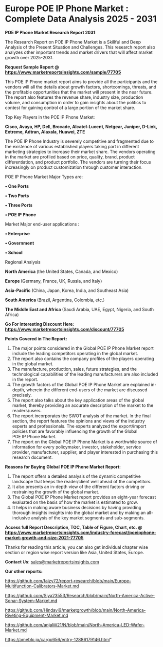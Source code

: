 # Europe POE IP Phone Market : Complete Data Analysis 2025 - 2031

<strong>POE IP Phone Market Research Report 2031</strong>

The Research Report on POE IP Phone Market is a Skillful and Deep Analysis of the Present Situation and Challenges. This research report also analyzes other important trends and market drivers that will affect market growth over 2025-2031.

<strong>Request Sample Report @ <a href=https://www.marketreportsinsights.com/sample/77705>https://www.marketreportsinsights.com/sample/77705</a></strong>

This POE IP Phone market report aims to provide all the participants and the vendors will all the details about growth factors, shortcomings, threats, and the profitable opportunities that the market will present in the near future. The report also features the revenue share, industry size, production volume, and consumption in order to gain insights about the politics to contest for gaining control of a large portion of the market share.

Top Key Players in the POE IP Phone Market:

<strong>Cisco, Avaya, HP, Dell, Brocade, Alcatel-Lucent, Netgear, Juniper, D-Link, Extreme, Adtran, Alaxala, Huawei, ZTE</strong>

The POE IP Phone Industry is severely competitive and fragmented due to the existence of various established players taking part in different marketing strategies to increase their market share. The vendors operating in the market are profiled based on price, quality, brand, product differentiation, and product portfolio. The vendors are turning their focus increasingly on product customization through customer interaction.

POE IP Phone Market Major Types are:

<strong>• One Ports

• Two Ports

• Three Ports

• POE IP Phone</strong>

Market Major end-user applications :

<strong>• Enterprise

• Government

• School</strong>

Regional Analysis

</u><strong><b>North America</b></strong> (the United States, Canada, and Mexico)

<strong><b>Europe </b></strong>(Germany, France, UK, Russia, and Italy)

<strong><b>Asia-Pacific</b></strong> (China, Japan, Korea, India, and Southeast Asia)

<strong><b>South America</b></strong> (Brazil, Argentina, Colombia, etc.)

<strong><b>The Middle East and Africa</b></strong> (Saudi Arabia, UAE, Egypt, Nigeria, and South Africa)

<strong>Go For Interesting Discount Here: <a href=https://www.marketreportsinsights.com/discount/77705>https://www.marketreportsinsights.com/discount/77705</a></strong>

<strong>Points Covered in The Report:</strong>
<ol>
  <li>The major points considered in the Global POE IP Phone Market report include the leading competitors operating in the global market.</li>
  <li>The report also contains the company profiles of the players operating in the global market.</li>
  <li>The manufacture, production, sales, future strategies, and the technological capabilities of the leading manufacturers are also included in the report.</li>
  <li>The growth factors of the Global POE IP Phone Market are explained in-depth, wherein the different end-users of the market are discussed precisely.</li>
  <li>The report also talks about the key application areas of the global market, thereby providing an accurate description of the market to the readers/users.</li>
  <li>The report incorporates the SWOT analysis of the market. In the final section, the report features the opinions and views of the industry experts and professionals. The experts analyzed the export/import policies that are favorably influencing the growth of the Global POE IP Phone Market.</li>
  <li>The report on the Global POE IP Phone Market is a worthwhile source of information for every policymaker, investor, stakeholder, service provider, manufacturer, supplier, and player interested in purchasing this research document.</li>
</ol>
<strong>Reasons for Buying Global POE IP Phone Market Report:</strong>

<ol>
  <li>The report offers a detailed analysis of the dynamic competitive landscape that keeps the reader/client well ahead of the competitors.</li>
  <li>It also presents an in-depth view of the different factors driving or restraining the growth of the global market.</li>
  <li>The Global POE IP Phone Market report provides an eight-year forecast evaluated on the basis of how the market is estimated to grow.</li>
  <li>It helps in making aware business decisions by having providing thorough insights insights into the global market and by making an all-inclusive analysis of the key market segments and sub-segments.</li>
</ol>
<strong>Access full Report Description, TOC, Table of Figure, Chart, etc. @ <a href=https://www.marketreportsinsights.com/industry-forecast/poeipphone-market-growth-and-size-2021-77705>https://www.marketreportsinsights.com/industry-forecast/poeipphone-market-growth-and-size-2021-77705</a></strong>


Thanks for reading this article; you can also get individual chapter wise section or region wise report version like Asia, United States, Europe.

<strong>Contact Us:</strong>
sales@marketreportsinsights.com

<strong>Our other reports:</strong>

<a href=https://github.com/faizy72/report-research/blob/main/Europe-Multifunction-Calibrators-Market.md>https://github.com/faizy72/report-research/blob/main/Europe-Multifunction-Calibrators-Market.md</a>

<a href=https://github.com/Siya23553/Research/blob/main/North-America-Active-Sonar-System-Market.md>https://github.com/Siya23553/Research/blob/main/North-America-Active-Sonar-System-Market.md</a>

<a href=https://github.com/Hindavi9/marketgrowth/blob/main/North-America-Riveting-Equipment-Market.md>https://github.com/Hindavi9/marketgrowth/blob/main/North-America-Riveting-Equipment-Market.md</a>

<a href=https://github.com/anjaliiii21/N/blob/main/North-America-LED-Wafer-Market.md>https://github.com/anjaliiii21/N/blob/main/North-America-LED-Wafer-Market.md</a>

<a href=https://ameblo.jp/cargo656/entry-12886179146.html>https://ameblo.jp/cargo656/entry-12886179146.html</a>"
